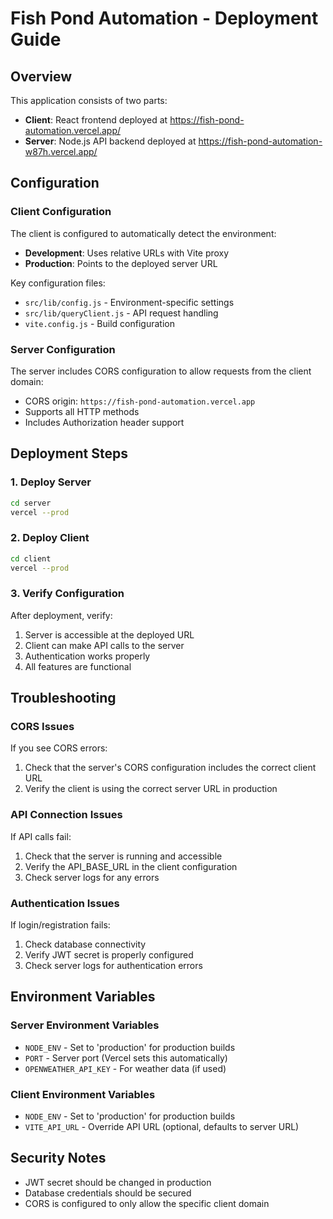 # Fish Pond Automation - Deployment Guide

## Overview
This application consists of two parts:
- **Client**: React frontend deployed at https://fish-pond-automation.vercel.app/
- **Server**: Node.js API backend deployed at https://fish-pond-automation-w87h.vercel.app/

## Configuration

### Client Configuration
The client is configured to automatically detect the environment:
- **Development**: Uses relative URLs with Vite proxy
- **Production**: Points to the deployed server URL

Key configuration files:
- `src/lib/config.js` - Environment-specific settings
- `src/lib/queryClient.js` - API request handling
- `vite.config.js` - Build configuration

### Server Configuration
The server includes CORS configuration to allow requests from the client domain:
- CORS origin: `https://fish-pond-automation.vercel.app`
- Supports all HTTP methods
- Includes Authorization header support

## Deployment Steps

### 1. Deploy Server
```bash
cd server
vercel --prod
```

### 2. Deploy Client
```bash
cd client
vercel --prod
```

### 3. Verify Configuration
After deployment, verify:
1. Server is accessible at the deployed URL
2. Client can make API calls to the server
3. Authentication works properly
4. All features are functional

## Troubleshooting

### CORS Issues
If you see CORS errors:
1. Check that the server's CORS configuration includes the correct client URL
2. Verify the client is using the correct server URL in production

### API Connection Issues
If API calls fail:
1. Check that the server is running and accessible
2. Verify the API_BASE_URL in the client configuration
3. Check server logs for any errors

### Authentication Issues
If login/registration fails:
1. Check database connectivity
2. Verify JWT secret is properly configured
3. Check server logs for authentication errors

## Environment Variables

### Server Environment Variables
- `NODE_ENV` - Set to 'production' for production builds
- `PORT` - Server port (Vercel sets this automatically)
- `OPENWEATHER_API_KEY` - For weather data (if used)

### Client Environment Variables
- `NODE_ENV` - Set to 'production' for production builds
- `VITE_API_URL` - Override API URL (optional, defaults to server URL)

## Security Notes
- JWT secret should be changed in production
- Database credentials should be secured
- CORS is configured to only allow the specific client domain 